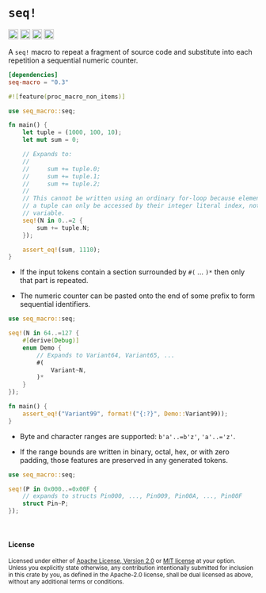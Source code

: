 `seq!`
======

[<img alt="github" src="https://img.shields.io/badge/github-dtolnay/seq--macro-8da0cb?style=for-the-badge&labelColor=555555&logo=github" height="20">](https://github.com/dtolnay/seq-macro)
[<img alt="crates.io" src="https://img.shields.io/crates/v/seq-macro.svg?style=for-the-badge&color=fc8d62&logo=rust" height="20">](https://crates.io/crates/seq-macro)
[<img alt="docs.rs" src="https://img.shields.io/badge/docs.rs-seq--macro-66c2a5?style=for-the-badge&labelColor=555555&logo=docs.rs" height="20">](https://docs.rs/seq-macro)
[<img alt="build status" src="https://img.shields.io/github/actions/workflow/status/dtolnay/seq-macro/ci.yml?branch=master&style=for-the-badge" height="20">](https://github.com/dtolnay/seq-macro/actions?query=branch%3Amaster)

A `seq!` macro to repeat a fragment of source code and substitute into each
repetition a sequential numeric counter.

```toml
[dependencies]
seq-macro = "0.3"
```

```rust
#![feature(proc_macro_non_items)]

use seq_macro::seq;

fn main() {
    let tuple = (1000, 100, 10);
    let mut sum = 0;

    // Expands to:
    //
    //     sum += tuple.0;
    //     sum += tuple.1;
    //     sum += tuple.2;
    //
    // This cannot be written using an ordinary for-loop because elements of
    // a tuple can only be accessed by their integer literal index, not by a
    // variable.
    seq!(N in 0..=2 {
        sum += tuple.N;
    });

    assert_eq!(sum, 1110);
}
```

- If the input tokens contain a section surrounded by `#(` ... `)*` then only
  that part is repeated.

- The numeric counter can be pasted onto the end of some prefix to form
  sequential identifiers.

```rust
use seq_macro::seq;

seq!(N in 64..=127 {
    #[derive(Debug)]
    enum Demo {
        // Expands to Variant64, Variant65, ...
        #(
            Variant~N,
        )*
    }
});

fn main() {
    assert_eq!("Variant99", format!("{:?}", Demo::Variant99));
}
```

- Byte and character ranges are supported: `b'a'..=b'z'`, `'a'..='z'`.

- If the range bounds are written in binary, octal, hex, or with zero padding,
  those features are preserved in any generated tokens.

```rust
use seq_macro::seq;

seq!(P in 0x000..=0x00F {
    // expands to structs Pin000, ..., Pin009, Pin00A, ..., Pin00F
    struct Pin~P;
});
```

<br>

#### License

<sup>
Licensed under either of <a href="LICENSE-APACHE">Apache License, Version
2.0</a> or <a href="LICENSE-MIT">MIT license</a> at your option.
</sup>

<br>

<sub>
Unless you explicitly state otherwise, any contribution intentionally submitted
for inclusion in this crate by you, as defined in the Apache-2.0 license, shall
be dual licensed as above, without any additional terms or conditions.
</sub>

